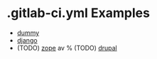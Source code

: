 # .gitlab-ci.yml Examples
- [dummy](./examples/dummy-.gitlab-ci.yml)
- [django](https://github.com/makinacorpus/corpus-django/blob/master/.gitlab-ci.yml)
- (TODO) [zope](https://github.com/makinacorpus/corpus-zope-plone/blob/master/.gitlab-ci.yml)
av % (TODO) [drupal](https://github.com/makinacorpus/corpus-drupal/blob/master/.gitlab-ci.yml)

